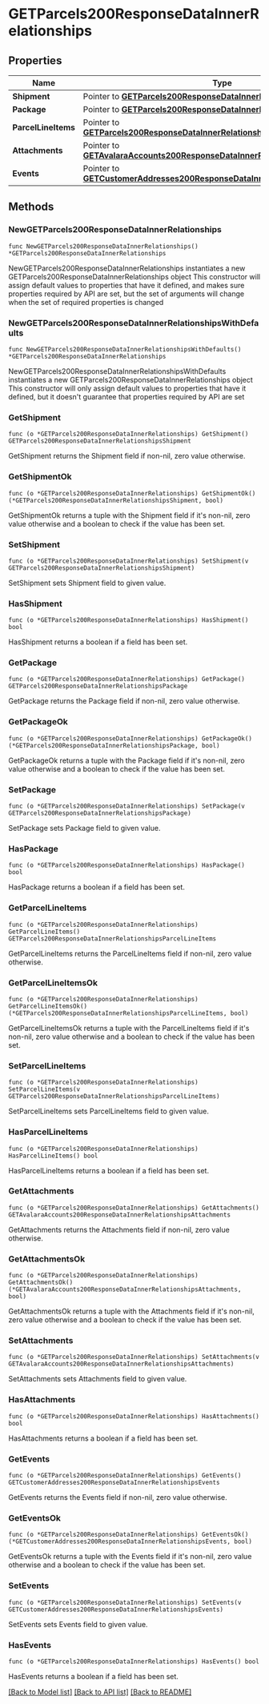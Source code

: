 # GETParcels200ResponseDataInnerRelationships

## Properties

Name | Type | Description | Notes
------------ | ------------- | ------------- | -------------
**Shipment** | Pointer to [**GETParcels200ResponseDataInnerRelationshipsShipment**](GETParcels200ResponseDataInnerRelationshipsShipment.md) |  | [optional] 
**Package** | Pointer to [**GETParcels200ResponseDataInnerRelationshipsPackage**](GETParcels200ResponseDataInnerRelationshipsPackage.md) |  | [optional] 
**ParcelLineItems** | Pointer to [**GETParcels200ResponseDataInnerRelationshipsParcelLineItems**](GETParcels200ResponseDataInnerRelationshipsParcelLineItems.md) |  | [optional] 
**Attachments** | Pointer to [**GETAvalaraAccounts200ResponseDataInnerRelationshipsAttachments**](GETAvalaraAccounts200ResponseDataInnerRelationshipsAttachments.md) |  | [optional] 
**Events** | Pointer to [**GETCustomerAddresses200ResponseDataInnerRelationshipsEvents**](GETCustomerAddresses200ResponseDataInnerRelationshipsEvents.md) |  | [optional] 

## Methods

### NewGETParcels200ResponseDataInnerRelationships

`func NewGETParcels200ResponseDataInnerRelationships() *GETParcels200ResponseDataInnerRelationships`

NewGETParcels200ResponseDataInnerRelationships instantiates a new GETParcels200ResponseDataInnerRelationships object
This constructor will assign default values to properties that have it defined,
and makes sure properties required by API are set, but the set of arguments
will change when the set of required properties is changed

### NewGETParcels200ResponseDataInnerRelationshipsWithDefaults

`func NewGETParcels200ResponseDataInnerRelationshipsWithDefaults() *GETParcels200ResponseDataInnerRelationships`

NewGETParcels200ResponseDataInnerRelationshipsWithDefaults instantiates a new GETParcels200ResponseDataInnerRelationships object
This constructor will only assign default values to properties that have it defined,
but it doesn't guarantee that properties required by API are set

### GetShipment

`func (o *GETParcels200ResponseDataInnerRelationships) GetShipment() GETParcels200ResponseDataInnerRelationshipsShipment`

GetShipment returns the Shipment field if non-nil, zero value otherwise.

### GetShipmentOk

`func (o *GETParcels200ResponseDataInnerRelationships) GetShipmentOk() (*GETParcels200ResponseDataInnerRelationshipsShipment, bool)`

GetShipmentOk returns a tuple with the Shipment field if it's non-nil, zero value otherwise
and a boolean to check if the value has been set.

### SetShipment

`func (o *GETParcels200ResponseDataInnerRelationships) SetShipment(v GETParcels200ResponseDataInnerRelationshipsShipment)`

SetShipment sets Shipment field to given value.

### HasShipment

`func (o *GETParcels200ResponseDataInnerRelationships) HasShipment() bool`

HasShipment returns a boolean if a field has been set.

### GetPackage

`func (o *GETParcels200ResponseDataInnerRelationships) GetPackage() GETParcels200ResponseDataInnerRelationshipsPackage`

GetPackage returns the Package field if non-nil, zero value otherwise.

### GetPackageOk

`func (o *GETParcels200ResponseDataInnerRelationships) GetPackageOk() (*GETParcels200ResponseDataInnerRelationshipsPackage, bool)`

GetPackageOk returns a tuple with the Package field if it's non-nil, zero value otherwise
and a boolean to check if the value has been set.

### SetPackage

`func (o *GETParcels200ResponseDataInnerRelationships) SetPackage(v GETParcels200ResponseDataInnerRelationshipsPackage)`

SetPackage sets Package field to given value.

### HasPackage

`func (o *GETParcels200ResponseDataInnerRelationships) HasPackage() bool`

HasPackage returns a boolean if a field has been set.

### GetParcelLineItems

`func (o *GETParcels200ResponseDataInnerRelationships) GetParcelLineItems() GETParcels200ResponseDataInnerRelationshipsParcelLineItems`

GetParcelLineItems returns the ParcelLineItems field if non-nil, zero value otherwise.

### GetParcelLineItemsOk

`func (o *GETParcels200ResponseDataInnerRelationships) GetParcelLineItemsOk() (*GETParcels200ResponseDataInnerRelationshipsParcelLineItems, bool)`

GetParcelLineItemsOk returns a tuple with the ParcelLineItems field if it's non-nil, zero value otherwise
and a boolean to check if the value has been set.

### SetParcelLineItems

`func (o *GETParcels200ResponseDataInnerRelationships) SetParcelLineItems(v GETParcels200ResponseDataInnerRelationshipsParcelLineItems)`

SetParcelLineItems sets ParcelLineItems field to given value.

### HasParcelLineItems

`func (o *GETParcels200ResponseDataInnerRelationships) HasParcelLineItems() bool`

HasParcelLineItems returns a boolean if a field has been set.

### GetAttachments

`func (o *GETParcels200ResponseDataInnerRelationships) GetAttachments() GETAvalaraAccounts200ResponseDataInnerRelationshipsAttachments`

GetAttachments returns the Attachments field if non-nil, zero value otherwise.

### GetAttachmentsOk

`func (o *GETParcels200ResponseDataInnerRelationships) GetAttachmentsOk() (*GETAvalaraAccounts200ResponseDataInnerRelationshipsAttachments, bool)`

GetAttachmentsOk returns a tuple with the Attachments field if it's non-nil, zero value otherwise
and a boolean to check if the value has been set.

### SetAttachments

`func (o *GETParcels200ResponseDataInnerRelationships) SetAttachments(v GETAvalaraAccounts200ResponseDataInnerRelationshipsAttachments)`

SetAttachments sets Attachments field to given value.

### HasAttachments

`func (o *GETParcels200ResponseDataInnerRelationships) HasAttachments() bool`

HasAttachments returns a boolean if a field has been set.

### GetEvents

`func (o *GETParcels200ResponseDataInnerRelationships) GetEvents() GETCustomerAddresses200ResponseDataInnerRelationshipsEvents`

GetEvents returns the Events field if non-nil, zero value otherwise.

### GetEventsOk

`func (o *GETParcels200ResponseDataInnerRelationships) GetEventsOk() (*GETCustomerAddresses200ResponseDataInnerRelationshipsEvents, bool)`

GetEventsOk returns a tuple with the Events field if it's non-nil, zero value otherwise
and a boolean to check if the value has been set.

### SetEvents

`func (o *GETParcels200ResponseDataInnerRelationships) SetEvents(v GETCustomerAddresses200ResponseDataInnerRelationshipsEvents)`

SetEvents sets Events field to given value.

### HasEvents

`func (o *GETParcels200ResponseDataInnerRelationships) HasEvents() bool`

HasEvents returns a boolean if a field has been set.


[[Back to Model list]](../README.md#documentation-for-models) [[Back to API list]](../README.md#documentation-for-api-endpoints) [[Back to README]](../README.md)


